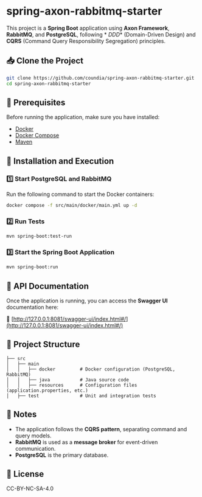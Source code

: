 # spring-axon-rabbitmq-starter

This project is a **Spring Boot** application using **Axon Framework**, **RabbitMQ**, and **PostgreSQL**, following *
*DDD** (Domain-Driven Design) and **CQRS** (Command Query Responsibility Segregation) principles.

## 📥 Clone the Project

```sh
git clone https://github.com/coundia/spring-axon-rabbitmq-starter.git
cd spring-axon-rabbitmq-starter
```

## 📌 Prerequisites

Before running the application, make sure you have installed:

- [Docker](https://www.docker.com/)
- [Docker Compose](https://docs.docker.com/compose/)
- [Maven](https://maven.apache.org/)

## 🚀 Installation and Execution

### 1️⃣ Start PostgreSQL and RabbitMQ

Run the following command to start the Docker containers:

```sh
docker compose -f src/main/docker/main.yml up -d
```

### 2️⃣ Run Tests

```sh
mvn spring-boot:test-run
```

### 3️⃣ Start the Spring Boot Application

```sh
mvn spring-boot:run
```

## 📡 API Documentation

Once the application is running, you can access the **Swagger UI** documentation here:

🔗 [http://127.0.0.1:8081/swagger-ui/index.html#/](http://127.0.0.1:8081/swagger-ui/index.html#/)

## 📁 Project Structure

```
├── src
│   ├── main
│   │   ├── docker         # Docker configuration (PostgreSQL, RabbitMQ)
│   │   ├── java           # Java source code
│   │   ├── resources      # Configuration files (application.properties, etc.)
│   ├── test               # Unit and integration tests
```

## 🔹 Notes

- The application follows the **CQRS pattern**, separating command and query models.
- **RabbitMQ** is used as a **message broker** for event-driven communication.
- **PostgreSQL** is the primary database.

## 📜 License

CC-BY-NC-SA-4.0
